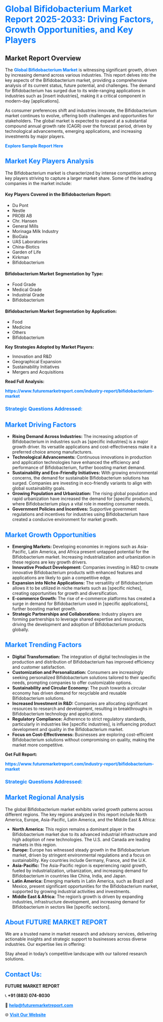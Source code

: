 <h1 style="color: #007BFF;">Global Bifidobacterium Market Report 2025-2033: Driving Factors, Growth Opportunities, and Key Players</h1>

<section id="overview">
<h2>Market Report Overview</h2>
<p>The <a href="https://www.futuremarketreport.com/industry-report/bifidobacterium-market" style="color: #007BFF; text-decoration: none;"><strong>Global Bifidobacterium Market</strong></a> is witnessing significant growth, driven by increasing demand across various industries. This report delves into the key aspects of the Bifidobacterium market, providing a comprehensive analysis of its current status, future potential, and challenges. The demand for Bifidobacterium has surged due to its wide-ranging applications in industries such as [insert industries], making it a critical component in modern-day [applications].</p>
<p>As consumer preferences shift and industries innovate, the Bifidobacterium market continues to evolve, offering both challenges and opportunities for stakeholders. The global market is expected to expand at a substantial compound annual growth rate (CAGR) over the forecast period, driven by technological advancements, emerging applications, and increasing investments by major players.</p>
</section>

<section id="overview">
<p><a href="https://www.futuremarketreport.com/request-sample/reportId=97222" style="color: #007BFF; text-decoration: none;"><strong>Explore Sample Report Here</strong></a></p>
</section>

<section id="key-players">
<h2 style="color: #007BFF;">Market Key Players Analysis</h2>
<p>The Bifidobacterium market is characterized by intense competition among key players striving to capture a larger market share. Some of the leading companies in the market include:</p>
<h4>Key Players Covered in the Bifidobacterium Report:</h4>
<ul><li>Du Pont</li><li>Nestle</li><li>PROBI AB</li><li>Chr. Hansen</li><li>General Mills</li><li>Morinaga Milk Industry</li><li>BioGaia</li><li>UAS Laboratories</li><li>China-Biotics</li><li>Garden of Life</li><li>Kirkman</li><li>Bifidobacterium</li></ul>
<h4>Bifidobacterium Market Segmentation by Type:</h4>
<ul><li>Food Grade</li><li>Medical Grade</li><li>Industrial Grade</li><li>Bifidobacterium</li></ul>

<h4>Bifidobacterium Market Segmentation by Application:</h4>
<ul><li>Food</li><li>Medicine</li><li>Others</li><li>Bifidobacterium</li></ul>
<p><strong>Key Strategies Adopted by Market Players:</strong></p>
<ul>
<li>Innovation and R&D</li>
<li>Geographical Expansion</li>
<li>Sustainability Initiatives</li>
<li>Mergers and Acquisitions</li>
</ul>
</section>

<section>
<p><strong>Read Full Analysis: </strong></p><a href="https://www.futuremarketreport.com/industry-report/bifidobacterium-market" style="color: #007BFF; text-decoration: none;"><strong>https://www.futuremarketreport.com/industry-report/bifidobacterium-market</strong></a>
<h3 style="color: #007BFF;">Strategic Questions Addressed:</h3>
</section>

<section id="driving-factors">
<h2 style="color: #007BFF;">Market Driving Factors</h2>
<ul>
<li><strong>Rising Demand Across Industries:</strong> The increasing adoption of Bifidobacterium in industries such as [specific industries] is a major growth driver. Its versatile applications and cost-effectiveness make it a preferred choice among manufacturers.</li>
<li><strong>Technological Advancements:</strong> Continuous innovations in production and application technologies have enhanced the efficiency and performance of Bifidobacterium, further boosting market demand.</li>
<li><strong>Sustainability and Eco-Friendly Initiatives:</strong> With growing environmental concerns, the demand for sustainable Bifidobacterium solutions has surged. Companies are investing in eco-friendly variants to align with global sustainability goals.</li>
<li><strong>Growing Population and Urbanization:</strong> The rising global population and rapid urbanization have increased the demand for [specific products], where Bifidobacterium plays a vital role in meeting consumer needs.</li>
<li><strong>Government Policies and Incentives:</strong> Supportive government regulations and incentives for industries using Bifidobacterium have created a conducive environment for market growth.</li>
</ul>
</section>

<section id="growth-opportunities">
<h2 style="color: #007BFF;">Market Growth Opportunities</h2>
<ul>
<li><strong>Emerging Markets:</strong> Developing economies in regions such as Asia-Pacific, Latin America, and Africa present untapped potential for the Bifidobacterium market. Increasing industrialization and urbanization in these regions are key growth drivers.</li>
<li><strong>Innovative Product Development:</strong> Companies investing in R&D to create innovative Bifidobacterium products with enhanced features and applications are likely to gain a competitive edge.</li>
<li><strong>Expansion into Niche Applications:</strong> The versatility of Bifidobacterium allows it to be utilized in niche markets such as [specific niches], creating opportunities for growth and diversification.</li>
<li><strong>E-commerce Growth:</strong> The rise of e-commerce platforms has created a surge in demand for Bifidobacterium used in [specific applications], further boosting market growth.</li>
<li><strong>Strategic Partnerships and Collaborations:</strong> Industry players are forming partnerships to leverage shared expertise and resources, driving the development and adoption of Bifidobacterium products globally.</li>
</ul>
</section>

<section id="trending-factors">
<h2 style="color: #007BFF;">Market Trending Factors</h2>
<ul>
<li><strong>Digital Transformation:</strong> The integration of digital technologies in the production and distribution of Bifidobacterium has improved efficiency and customer satisfaction.</li>
<li><strong>Customization and Personalization:</strong> Consumers are increasingly seeking personalized Bifidobacterium solutions tailored to their specific needs, prompting companies to offer customizable options.</li>
<li><strong>Sustainability and Circular Economy:</strong> The push towards a circular economy has driven demand for recyclable and reusable Bifidobacterium solutions.</li>
<li><strong>Increased Investment in R&D:</strong> Companies are allocating significant resources to research and development, resulting in breakthroughs in Bifidobacterium technology and applications.</li>
<li><strong>Regulatory Compliance:</strong> Adherence to strict regulatory standards, particularly in industries like [specific industries], is influencing product development and quality in the Bifidobacterium market.</li>
<li><strong>Focus on Cost-Effectiveness:</strong> Businesses are exploring cost-efficient Bifidobacterium solutions without compromising on quality, making the market more competitive.</li>
</ul>
</section>

<section>
<p><strong>Get Full Report: </strong></p><a href="https://www.futuremarketreport.com/industry-report/bifidobacterium-market" style="color: #007BFF; text-decoration: none;"><strong>https://www.futuremarketreport.com/industry-report/bifidobacterium-market</strong></a>
<h3 style="color: #007BFF;">Strategic Questions Addressed:</h3>
</section>


<section id="regional-analysis">
<h2 style="color: #007BFF;">Market Regional Analysis</h2>
<p>The global Bifidobacterium market exhibits varied growth patterns across different regions. The key regions analyzed in this report include North America, Europe, Asia-Pacific, Latin America, and the Middle East & Africa:</p>
<ul>
<li><strong>North America:</strong> This region remains a dominant player in the Bifidobacterium market due to its advanced industrial infrastructure and high adoption of new technologies. The U.S. and Canada are leading markets in this region.</li>
<li><strong>Europe:</strong> Europe has witnessed steady growth in the Bifidobacterium market, driven by stringent environmental regulations and a focus on sustainability. Key countries include Germany, France, and the U.K.</li>
<li><strong>Asia-Pacific:</strong> The Asia-Pacific region is experiencing rapid growth, fueled by industrialization, urbanization, and increasing demand for Bifidobacterium in countries like China, India, and Japan.</li>
<li><strong>Latin America:</strong> Emerging markets in Latin America, such as Brazil and Mexico, present significant opportunities for the Bifidobacterium market, supported by growing industrial activities and investments.</li>
<li><strong>Middle East & Africa:</strong> The region’s growth is driven by expanding industries, infrastructure development, and increasing demand for Bifidobacterium in sectors like [specific sectors].</li>
</ul>
</section>

<footer>
<h2 style="color: #007BFF;">About FUTURE MARKET REPORT</h2>
<p>We are a trusted name in market research and advisory services, delivering actionable insights and strategic support to businesses across diverse industries. Our expertise lies in offering:</p>

<p>Stay ahead in today’s competitive landscape with our tailored research solutions.</p>

<h2 style="color: #007BFF;">Contact Us:</h2>
<p><strong>FUTURE MARKET REPORT</strong></p>
<p>📞 <strong>+91 (883) 074-8030</strong></p>
<p>📧 <strong><a href="mailto:help@futuremarketreport.com" style="color: #007BFF;">help@futuremarketreport.com</a></strong></p>
<p>🌐 <strong><a href="https://www.futuremarketreport.com/" style="color: #007BFF;">Visit Our Website</a></strong></p>
</footer>